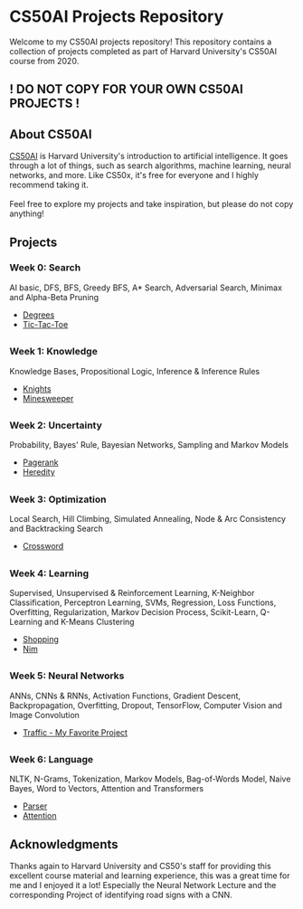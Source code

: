 # CS50AI Projects Repository

Welcome to my CS50AI projects repository! This repository contains a collection of projects completed as part of Harvard University's CS50AI course from 2020.
## ! DO NOT COPY FOR YOUR OWN CS50AI PROJECTS !

## About CS50AI

[CS50AI](https://cs50.harvard.edu/) is Harvard University's introduction to artificial intelligence. It goes through a lot of things, such as search algorithms, machine learning, neural networks, and more. Like CS50x, it's free for everyone and I highly recommend taking it.
<br><br> Feel free to explore my projects and take inspiration, but please do not copy anything!

## Projects

### Week 0: Search
AI basic, DFS, BFS, Greedy BFS, A* Search, Adversarial Search, Minimax and Alpha-Beta Pruning
- [Degrees](./degrees)
- [Tic-Tac-Toe](./tictactoe)
##

### Week 1: Knowledge
Knowledge Bases, Propositional Logic, Inference & Inference Rules
- [Knights](./knights)
- [Minesweeper](./minesweeper)
##

### Week 2: Uncertainty
Probability, Bayes' Rule, Bayesian Networks, Sampling and Markov Models
- [Pagerank](./pagerank)
- [Heredity](./heredity)
##

### Week 3: Optimization
Local Search, Hill Climbing, Simulated Annealing, Node & Arc Consistency and Backtracking Search
- [Crossword](./crossword)
##

### Week 4: Learning
Supervised, Unsupervised & Reinforcement Learning, K-Neighbor Classification, Perceptron Learning, SVMs, Regression, Loss Functions, Overfitting, Regularization, Markov Decision Process, Scikit-Learn, Q-Learning and K-Means Clustering
- [Shopping](./shopping)
- [Nim](./nim)
##

### Week 5: Neural Networks
ANNs, CNNs & RNNs, Activation Functions, Gradient Descent, Backpropagation, Overfitting, Dropout, TensorFlow, Computer Vision and Image Convolution
- [Traffic - My Favorite Project](./traffic)
##

### Week 6: Language
NLTK, N-Grams, Tokenization, Markov Models, Bag-of-Words Model, Naive Bayes, Word to Vectors, Attention and Transformers
- [Parser](./parser)
- [Attention](./attention)
##


## Acknowledgments
Thanks again to Harvard University and CS50's staff for providing this excellent course material and learning experience, this was a great time for me and I enjoyed it a lot! Especially the Neural Network Lecture and the corresponding Project of identifying road signs with a CNN.